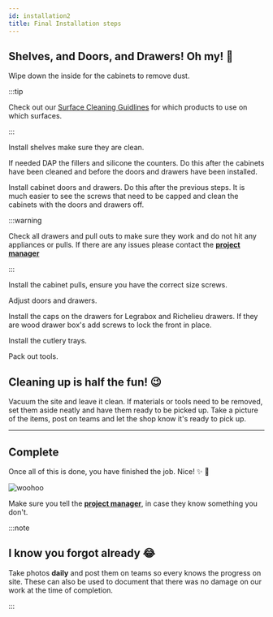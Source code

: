 ```yaml
---
id: installation2
title: Final Installation steps
---
```


## Shelves, and Doors, and Drawers! Oh my! :musical_score:

Wipe down the inside for the cabinets to remove dust.

:::tip

Check out our [Surface Cleaning Guidlines](https://d7edc572-4a5b-4324-956c-c94b05bf7739.filesusr.com/ugd/e64ace_1e22d6c7dfe047c2b3c1e891d288826d.pdf) for which products to use on which surfaces.

:::

Install shelves make sure they are clean.

If needed DAP the fillers and silicone the counters. Do this after the cabinets have been cleaned and before the doors and drawers have been installed.

Install cabinet doors and drawers. Do this after the previous steps. It is much easier to see the screws that need to be capped and clean the cabinets with the doors and drawers off.

:::warning

Check all drawers and pull outs to make sure they work and do not hit any appliances or pulls. If there are any issues please contact the [**project manager**](mailto:cameron@stirlingwoodworks.com)

:::

Install the cabinet pulls, ensure you have the correct size screws.

Adjust doors and drawers.

Install the caps on the drawers for Legrabox and Richelieu drawers. If they are wood drawer box's add screws to lock the front in place.

Install the cutlery trays.

Pack out tools.

## Cleaning up is half the fun! :wink:

Vacuum the site and leave it clean. If materials or tools need to be removed, set them aside neatly and have them ready to be picked up. Take a picture of the items, post on teams and let the shop know it's ready to pick up.

___

## Complete

Once all of this is done, you have finished the job. Nice! :sparkles: :tada:

![woohoo](https://media.giphy.com/media/kyLYXonQYYfwYDIeZl/source.gif)

Make sure you tell the [**project manager**](mailto:cameron@stirlingwoodworks.com), in case they know something you don't.

:::note

## I know you forgot already :joy:

Take photos **daily** and post them on teams so every knows the progress on site. These can also be used to document that there was no damage on our work at the time of completion.

:::